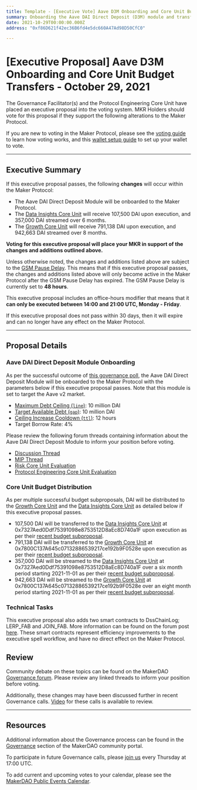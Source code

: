 ```yaml
---
title: Template - [Executive Vote] Aave D3M Onboarding and Core Unit Budget Transfers - October 29, 2021
summary: Onboarding the Aave DAI Direct Deposit (D3M) module and transferring and streaming DAI to GRO-001 and DIN-001.
date: 2021-10-29T00:00:00.000Z
address: "0xf86D621f42ec36B6fd4e5dc660A47Ad98D50CfC0"

---
```

# [Executive Proposal] Aave D3M Onboarding and Core Unit Budget Transfers - October 29, 2021

The Governance Facilitator(s) and the Protocol Engineering Core Unit have placed an executive proposal into the voting system. MKR Holders should vote for this proposal if they support the following alterations to the Maker Protocol.

If you are new to voting in the Maker Protocol, please see the [voting guide](https://community-development.makerdao.com/en/learn/governance/how-voting-works/) to learn how voting works, and this [wallet setup guide](https://community-development.makerdao.com/en/learn/governance/voting-setup/) to set up your wallet to vote.

---

## Executive Summary

If this executive proposal passes, the following **changes** will occur within the Maker Protocol:
- The Aave DAI Direct Deposit Module will be onboarded to the Maker Protocol. 
- The [Data Insights Core Unit](https://mips.makerdao.com/mips/details/MIP39c2SP22) will receive 107,500 DAI upon execution, and 357,000 DAI streamed over 6 months.
- The [Growth Core Unit](https://mips.makerdao.com/mips/details/MIP39c2SP4) will receive 791,138 DAI upon execution, and 942,663 DAI streamed over 8 months.

**Voting for this executive proposal will place your MKR in support of the changes and additions outlined above.**

Unless otherwise noted, the changes and additions listed above are subject to the [GSM Pause Delay](https://community-development.makerdao.com/en/learn/governance/param-gsm-pause-delay). This means that if this executive proposal passes, the changes and additions listed above will only become active in the Maker Protocol after the GSM Pause Delay has expired. The GSM Pause Delay is currently set to **48 hours**.

This executive proposal includes an office-hours modifier that means that it **can only be executed between 14:00 and 21:00 UTC, Monday - Friday**.

If this executive proposal does not pass within 30 days, then it will expire and can no longer have any effect on the Maker Protocol.

---

## Proposal Details

### Aave DAI Direct Deposit Module Onboarding

As per the successful outcome of [this governance poll](https://vote.makerdao.com/polling/QmexUjoD?network=mainnet#poll-detail), the Aave DAI Direct Deposit Module will be onboarded to the Maker Protocol with the parameters below if this executive proposal passes. Note that this module is set to target the Aave v2 market.

* [Maximum Debt Ceiling (`line`)](https://makerdao.world/en/learn/governance/module-dciam): 10 million DAI
* [Target Available Debt (`gap`)](https://makerdao.world/en/learn/governance/module-dciam): 10 million DAI
* [Ceiling Increase Cooldown (`ttl`)](https://makerdao.world/en/learn/governance/module-dciam): 12 hours
* Target Borrow Rate: 4%

Please review the following forum threads containing information about the Aave DAI Direct Deposit Module to inform your position before voting.
* [Discussion Thread](https://forum.makerdao.com/t/discussion-direct-deposit-dai-module-d3m/7357)
* [MIP Thread](https://forum.makerdao.com/t/mip50-direct-deposit-module/7356)
* [Risk Core Unit Evaluation](https://forum.makerdao.com/t/d3m-risk-assessment/9353)
* [Protocol Engineering Core Unit Evaluation](https://forum.makerdao.com/t/direct-aavev2-dai-direct-deposit-module-technical-assessment/10751)

### Core Unit Budget Distribution

As per multiple successful budget subproposals, DAI will be distributed to the [Growth Core Unit](https://mips.makerdao.com/mips/details/MIP39c2SP4) and the [Data Insights Core Unit](https://mips.makerdao.com/mips/details/MIP39c2SP22) as detailed below if this executive proposal passes.
* 107,500 DAI will be transferred to the [Data Insights Core Unit](https://mips.makerdao.com/mips/details/MIP39c2SP22) at 0x7327Aed0Ddf75391098e8753512D8aEc8D740a1F upon execution as per their [recent budget subproposal](https://mips.makerdao.com/mips/details/MIP40c3SP34).
* 791,138 DAI will be transferred to the [Growth Core Unit](https://mips.makerdao.com/mips/details/MIP39c2SP4) at 0x7800C137A645c07132886539217ce192b9F0528e upon execution as per their [recent budget subproposal](https://mips.makerdao.com/mips/details/MIP40c3SP37).
* 357,000 DAI will be streamed to the [Data Insights Core Unit](https://mips.makerdao.com/mips/details/MIP39c2SP22) at 0x7327Aed0Ddf75391098e8753512D8aEc8D740a1F over a six month period starting 2021-11-01 as per their [recent budget subproposal](https://mips.makerdao.com/mips/details/MIP40c3SP34). 
* 942,663 DAI will be streamed to the [Growth Core Unit](https://mips.makerdao.com/mips/details/MIP39c2SP4) at 0x7800C137A645c07132886539217ce192b9F0528e over an eight month period starting 2021-11-01 as per their [recent budget subproposal](https://mips.makerdao.com/mips/details/MIP40c3SP37).

### Technical Tasks

This executive proposal also adds two smart contracts to DssChainLog; LERP_FAB and JOIN_FAB. More information can be found on the forum post [here](https://forum.makerdao.com/t/technical-tasks-included-in-the-october-29th-executive/11284). These smart contracts represent efficiency improvements to the executive spell workflow, and have no direct effect on the Maker Protocol.

## Review

Community debate on these topics can be found on the MakerDAO [Governance forum](https://forum.makerdao.com/). Please review any linked threads to inform your position before voting.

Additionally, these changes may have been discussed further in recent Governance calls. [Video](https://www.youtube.com/playlist?list=PLLzkWCj8ywWNq5-90-Id6VPSsrk4OWVan) for these calls is available to review.

---

## Resources

Additional information about the Governance process can be found in the [Governance](https://community-development.makerdao.com/en/learn/governance) section of the MakerDAO community portal.

To participate in future Governance calls, please [join us](https://github.com/makerdao/community/tree/master/governance/governance-and-risk-meetings) every Thursday at 17:00 UTC.

To add current and upcoming votes to your calendar, please see the [MakerDAO Public Events Calendar](https://calendar.google.com/calendar/embed?src=makerdao.com_3efhm2ghipksegl009ktniomdk%40group.calendar.google.com&ctz=UTC&mode=week&showCalendars=0&showPrint=0).
